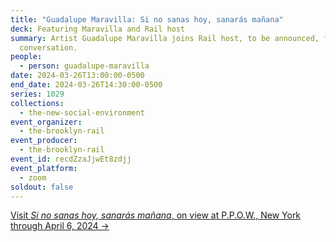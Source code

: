 ```yaml
---
title: "Guadalupe Maravilla: Si no sanas hoy, sanarás mañana"
deck: Featuring Maravilla and Rail host
summary: Artist Guadalupe Maravilla joins Rail host, to be announced, for a
  conversation.
people:
  - person: guadalupe-maravilla
date: 2024-03-26T13:00:00-0500
end_date: 2024-03-26T14:30:00-0500
series: 1029
collections:
  - the-new-social-environment
event_organizer:
  - the-brooklyn-rail
event_producer:
  - the-brooklyn-rail
event_id: recdZzaJjwEt8zdjj
event_platform:
  - zoom
soldout: false
---
```

[V﻿isit *Si no sanas hoy, sanarás mañana*, on view at P.P.O.W., New York through April 6, 2024 →](https://www.ppowgallery.com/exhibitions/guadalupe-maravilla2#tab:thumbnails;tab-1:slideshow)
